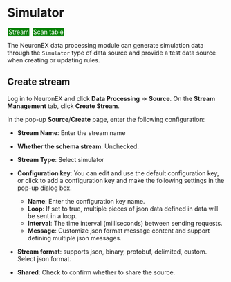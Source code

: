 # Simulator

<span style="background:green;color:white;padding:1px;margin:2px">Stream</span>
<span style="background:green;color:white;padding:1px;margin:2px">Scan table</span>

The NeuronEX data processing module can generate simulation data through the `Simulator` type of data source and provide a test data source when creating or updating rules.

## Create stream

Log in to NeuronEX and click **Data Processing** -> **Source**. On the **Stream Management** tab, click **Create Stream**.

In the pop-up **Source**/**Create** page, enter the following configuration:

- **Stream Name**: Enter the stream name
- **Whether the schema stream**: Unchecked.
- **Stream Type**: Select simulator
- **Configuration key**: You can edit and use the default configuration key, or click to add a configuration key and make the following settings in the pop-up dialog box. 

   - **Name**: Enter the configuration key name.
   - **Loop**: If set to true, multiple pieces of json data defined in data will be sent in a loop.
   - **Interval**: The time interval (milliseconds) between sending requests.
   - **Message**: Customize json format message content and support defining multiple json messages.

- **Stream format**: supports json, binary, protobuf, delimited, custom. Select json format.
- **Shared**: Check to confirm whether to share the source.



